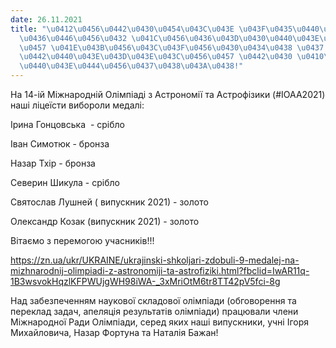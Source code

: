 ```yaml
---
date: 26.11.2021
title: "\u0412\u0456\u0442\u0430\u0454\u043C\u043E \u043F\u0435\u0440\u0435\u043C\u043E\
  \u0436\u0446\u0456\u0432 \u041C\u0456\u0436\u043D\u0430\u0440\u043E\u0434\u043D\u043E\
  \u0457 \u041E\u043B\u0456\u043C\u043F\u0456\u0430\u0434\u0438 \u0437 \u0410\u0441\
  \u0442\u0440\u043E\u043D\u043E\u043C\u0456\u0457 \u0442\u0430 \u0410\u0441\u0442\
  \u0440\u043E\u0444\u0456\u0437\u0438\u043A\u0438!"
---
```

На 14-ій Міжнародній Олімпіаді з Астрономії та Астрофізики (#IOAA2021) наші ліцеїсти вибороли медалі:

Ірина Гонцовська  - срібло

Іван Симотюк - бронза

Назар Тхір - бронза

Северин Шикула - срібло

Святослав Лушней ( випускник 2021) - золото

Олександр Козак (випускник 2021) - золото

Вітаємо з перемогою учасників!!!

<https://zn.ua/ukr/UKRAINE/ukrajinski-shkoljari-zdobuli-9-medalej-na-mizhnarodnij-olimpiadi-z-astronomiji-ta-astrofiziki.html?fbclid=IwAR11q-1B3wsvokHqzlKFPWUjgWH98iWA-_3xMriOtM6tr8TT42pV5fci-8g>

Над забезпеченням наукової складової олімпіади (обговорення та переклад задач, апеляція результатів олімпіади) працювали члени Міжнародної Ради Олімпіади, серед яких наші випускники, учні Ігоря Михайловича, Назар Фортуна та Наталія Бажан!